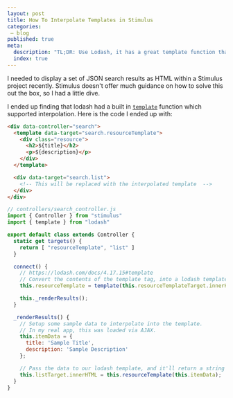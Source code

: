 ```yaml
---
layout: post
title: How To Interpolate Templates in Stimulus
categories:
 – blog
published: true
meta:
  description: "TL;DR: Use Lodash, it has a great template function that saved me manually coding a templating system."
  index: true
---
```


I needed to display a set of JSON search results as HTML within a Stimulus project recently. Stimulus doesn't offer much guidance on how to solve this out the box, so I had a little dive.

I ended up finding that lodash had a built in [`template`](https://lodash.com/docs/4.17.15#template) function which supported interpolation. Here is the code I ended up with:

```html
<div data-controller="search">
  <template data-target="search.resourceTemplate">
    <div class="resource">
      <h2>${title}</h2>
      <p>${description}</p>
    </div>
  </template>

  <div data-target="search.list">
    <!-- This will be replaced with the interpolated template  -->
  </div>
</div>
```

```javascript
// controllers/search_controller.js
import { Controller } from "stimulus"
import { template } from "lodash"

export default class extends Controller {
  static get targets() {
    return [ "resourceTemplate", "list" ]
  }

  connect() {
    // https://lodash.com/docs/4.17.15#template
    // Convert the contents of the template tag, into a lodash template:
    this.resourceTemplate = template(this.resourceTemplateTarget.innerHTML);

    this._renderResults();
  }

  _renderResults() {
    // Setup some sample data to interpolate into the template.
    // In my real app, this was loaded via AJAX.
    this.itemData = {
      title: 'Sample Title',
      description: 'Sample Description'
    };

    // Pass the data to our lodash template, and it'll return a string of HTML.
    this.listTarget.innerHTML = this.resourceTemplate(this.itemData);
  }
}
```
